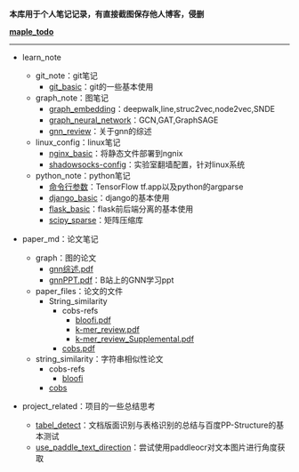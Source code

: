 **本库用于个人笔记记录，有直接截图保存他人博客，侵删**

**[maple_todo](./todo.md)**
<hr>

- learn_note
  - git_note：git笔记
    - [git_basic](./learn_note/git_note/git_basic.md)：git的一些基本使用
  - graph_note：图笔记
    - [graph_embedding](./learn_note/graph_note/2_graph_embedding.md)：deepwalk,line,struc2vec,node2vec,SNDE
    - [graph_neural_network](./learn_note/graph_note/3_graph_neural_network.md)：GCN,GAT,GraphSAGE
    - [gnn_review](./learn_note/graph_note/gnn_review.md)：关于gnn的综述
  - linux_config：linux笔记
    - [nginx_basic](./learn_note/linux_config/nginx_basic.md)：将静态文件部署到ngnix
    - [shadowsocks-config](./learn_note/linux_config/shadowsocks-config.md)：实验室翻墙配置，针对linux系统
  - python_note：python笔记
    - [命令行参数](./learn_note/python_note/命令行参数.md)：TensorFlow tf.app以及python的argparse
    - [django_basic](./learn_note/python_note/django_basic.md)：django的基本使用
    - [flask_basic](./learn_note/python_note/flask_basic.md)：flask前后端分离的基本使用
    - [scipy_sparse](./learn_note/python_note/scipy_sparse库.md)：矩阵压缩库

- paper_md：论文笔记
  - graph：图的论文
    - [gnn综述.pdf](./paper_md/graph/gnn_review.pdf)
    - [gnnPPT.pdf](./paper_md/graph/GNN-basic-powerpoint.pdf)：B站上的GNN学习ppt
  - paper_files：论文的文件
    - String_similarity
      - cobs-refs
        - [bloofi.pdf](./paper_md/paper_files/string_similarity/cobs-refs/bloofi.pdf)
        - [k-mer_review.pdf](./paper_md/paper_files/string_similarity/cobs-refs/k-mer_review.pdf)
        - [k-mer_review_Supplemental.pdf](paper_md/paper_files/string_similarity/cobs-refs/k-mer_Supplemental.pdf)
      - [cobs.pdf](paper_md/paper_files/string_similarity/cobs.pdf)
  - string_similarity：字符串相似性论文
    - cobs-refs
      - [bloofi](./paper_md/string_similarity/cobs-refs/bloofi.md)
    - [cobs](./paper_md/string_similarity/cobs.md)

- project_related：项目的一些总结思考
  - [tabel_detect](./project_related/table_detect.md)：文档版面识别与表格识别的总结与百度PP-Structure的基本测试
  - [use_paddle_text_direction](./project_related/use_paddle_text_direction.md)：尝试使用paddleocr对文本图片进行角度获取
